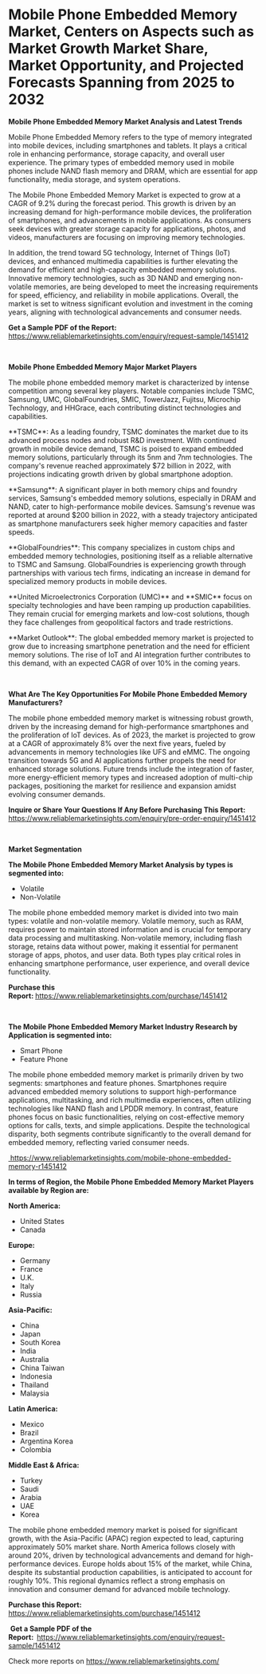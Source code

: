 <p><h1>Mobile Phone Embedded Memory Market, Centers on Aspects such as Market Growth Market Share, Market Opportunity, and Projected Forecasts Spanning from 2025 to 2032</h1></p><p><strong>Mobile Phone Embedded Memory Market Analysis and Latest Trends</strong></p>
<p><p>Mobile Phone Embedded Memory refers to the type of memory integrated into mobile devices, including smartphones and tablets. It plays a critical role in enhancing performance, storage capacity, and overall user experience. The primary types of embedded memory used in mobile phones include NAND flash memory and DRAM, which are essential for app functionality, media storage, and system operations.</p><p>The Mobile Phone Embedded Memory Market is expected to grow at a CAGR of 9.2% during the forecast period. This growth is driven by an increasing demand for high-performance mobile devices, the proliferation of smartphones, and advancements in mobile applications. As consumers seek devices with greater storage capacity for applications, photos, and videos, manufacturers are focusing on improving memory technologies.</p><p>In addition, the trend toward 5G technology, Internet of Things (IoT) devices, and enhanced multimedia capabilities is further elevating the demand for efficient and high-capacity embedded memory solutions. Innovative memory technologies, such as 3D NAND and emerging non-volatile memories, are being developed to meet the increasing requirements for speed, efficiency, and reliability in mobile applications. Overall, the market is set to witness significant evolution and investment in the coming years, aligning with technological advancements and consumer needs.</p></p>
<p><strong>Get a Sample PDF of the Report:&nbsp;</strong> <a href="https://www.reliablemarketinsights.com/enquiry/request-sample/1451412?utm_campaign=2514&utm_medium=2&utm_source=Github&utm_content=ia&utm_term=05032025&utm_id=mobile-phone-embedded-memory">https://www.reliablemarketinsights.com/enquiry/request-sample/1451412</a></p>
<p>&nbsp;</p>
<p><strong>Mobile Phone Embedded Memory Major Market Players</strong></p>
<p><p>The mobile phone embedded memory market is characterized by intense competition among several key players. Notable companies include TSMC, Samsung, UMC, GlobalFoundries, SMIC, TowerJazz, Fujitsu, Microchip Technology, and HHGrace, each contributing distinct technologies and capabilities.</p><p>**TSMC**: As a leading foundry, TSMC dominates the market due to its advanced process nodes and robust R&D investment. With continued growth in mobile device demand, TSMC is poised to expand embedded memory solutions, particularly through its 5nm and 7nm technologies. The company's revenue reached approximately $72 billion in 2022, with projections indicating growth driven by global smartphone adoption.</p><p>**Samsung**: A significant player in both memory chips and foundry services, Samsung's embedded memory solutions, especially in DRAM and NAND, cater to high-performance mobile devices. Samsung's revenue was reported at around $200 billion in 2022, with a steady trajectory anticipated as smartphone manufacturers seek higher memory capacities and faster speeds.</p><p>**GlobalFoundries**: This company specializes in custom chips and embedded memory technologies, positioning itself as a reliable alternative to TSMC and Samsung. GlobalFoundries is experiencing growth through partnerships with various tech firms, indicating an increase in demand for specialized memory products in mobile devices.</p><p>**United Microelectronics Corporation (UMC)** and **SMIC** focus on specialty technologies and have been ramping up production capabilities. They remain crucial for emerging markets and low-cost solutions, though they face challenges from geopolitical factors and trade restrictions.</p><p>**Market Outlook**: The global embedded memory market is projected to grow due to increasing smartphone penetration and the need for efficient memory solutions. The rise of IoT and AI integration further contributes to this demand, with an expected CAGR of over 10% in the coming years.</p></p>
<p>&nbsp;</p>
<p><strong>What Are The Key Opportunities For Mobile Phone Embedded Memory Manufacturers?</strong></p>
<p><p>The mobile phone embedded memory market is witnessing robust growth, driven by the increasing demand for high-performance smartphones and the proliferation of IoT devices. As of 2023, the market is projected to grow at a CAGR of approximately 8% over the next five years, fueled by advancements in memory technologies like UFS and eMMC. The ongoing transition towards 5G and AI applications further propels the need for enhanced storage solutions. Future trends include the integration of faster, more energy-efficient memory types and increased adoption of multi-chip packages, positioning the market for resilience and expansion amidst evolving consumer demands.</p></p>
<p><strong>Inquire or Share Your Questions If Any Before Purchasing This Report:</strong> <a href="https://www.reliablemarketinsights.com/enquiry/pre-order-enquiry/1451412?utm_campaign=2514&utm_medium=2&utm_source=Github&utm_content=ia&utm_term=05032025&utm_id=mobile-phone-embedded-memory">https://www.reliablemarketinsights.com/enquiry/pre-order-enquiry/1451412</a></p>
<p>&nbsp;</p>
<p><strong>Market Segmentation</strong></p>
<p><strong>The Mobile Phone Embedded Memory Market Analysis by types is segmented into:</strong></p>
<p><ul><li>Volatile</li><li>Non-Volatile</li></ul></p>
<p><p>The mobile phone embedded memory market is divided into two main types: volatile and non-volatile memory. Volatile memory, such as RAM, requires power to maintain stored information and is crucial for temporary data processing and multitasking. Non-volatile memory, including flash storage, retains data without power, making it essential for permanent storage of apps, photos, and user data. Both types play critical roles in enhancing smartphone performance, user experience, and overall device functionality.</p></p>
<p><strong>Purchase this Report:&nbsp;</strong><a href="https://www.reliablemarketinsights.com/purchase/1451412?utm_campaign=2514&utm_medium=2&utm_source=Github&utm_content=ia&utm_term=05032025&utm_id=mobile-phone-embedded-memory">https://www.reliablemarketinsights.com/purchase/1451412</a></p>
<p>&nbsp;</p>
<p><strong>The Mobile Phone Embedded Memory Market Industry Research by Application is segmented into:</strong></p>
<p><ul><li>Smart Phone</li><li>Feature Phone</li></ul></p>
<p><p>The mobile phone embedded memory market is primarily driven by two segments: smartphones and feature phones. Smartphones require advanced embedded memory solutions to support high-performance applications, multitasking, and rich multimedia experiences, often utilizing technologies like NAND flash and LPDDR memory. In contrast, feature phones focus on basic functionalities, relying on cost-effective memory options for calls, texts, and simple applications. Despite the technological disparity, both segments contribute significantly to the overall demand for embedded memory, reflecting varied consumer needs.</p></p>
<p><a href="https://www.reliablemarketinsights.com/mobile-phone-embedded-memory-r1451412?utm_campaign=2514&utm_medium=2&utm_source=Github&utm_content=ia&utm_term=05032025&utm_id=mobile-phone-embedded-memory">&nbsp;https://www.reliablemarketinsights.com/mobile-phone-embedded-memory-r1451412</a></p>
<p><strong>In terms of Region, the Mobile Phone Embedded Memory Market Players available by Region are:</strong></p>
<p>
    <p> <strong> North America: </strong>
        <ul>
            <li>United States</li>
            <li>Canada</li>
        </ul>
        </p> 
    <p> <strong> Europe: </strong>
        <ul>
            <li>Germany</li>
            <li>France</li>
            <li>U.K.</li>
            <li>Italy</li>
            <li>Russia</li>
        </ul>
        </p> 
    <p> <strong> Asia-Pacific: </strong>
        <ul>
            <li>China</li>
            <li>Japan</li>
            <li>South Korea</li>
            <li>India</li>
            <li>Australia</li>
            <li>China Taiwan</li>
            <li>Indonesia</li>
            <li>Thailand</li>
            <li>Malaysia</li>
        </ul>
        </p> 
    <p> <strong> Latin America: </strong>
        <ul>
            <li>Mexico</li>
            <li>Brazil</li>
            <li>Argentina Korea</li>
            <li>Colombia</li>
        </ul>
        </p> 
    <p> <strong> Middle East & Africa: </strong>
        <ul>
            <li>Turkey</li>
            <li>Saudi</li>
            <li>Arabia</li>
            <li>UAE</li>
            <li>Korea</li>
        </ul>
    </p>
    </p>
<p><p>The mobile phone embedded memory market is poised for significant growth, with the Asia-Pacific (APAC) region expected to lead, capturing approximately 50% market share. North America follows closely with around 20%, driven by technological advancements and demand for high-performance devices. Europe holds about 15% of the market, while China, despite its substantial production capabilities, is anticipated to account for roughly 10%. This regional dynamics reflect a strong emphasis on innovation and consumer demand for advanced mobile technology.</p></p>
<p><strong>Purchase this Report: </strong><a href="https://www.reliablemarketinsights.com/purchase/1451412?utm_campaign=2514&utm_medium=2&utm_source=Github&utm_content=ia&utm_term=05032025&utm_id=mobile-phone-embedded-memory">https://www.reliablemarketinsights.com/purchase/1451412</a></p>
<p>&nbsp;<strong>Get a Sample PDF of the Report:&nbsp;&nbsp;</strong><a href="https://www.reliablemarketinsights.com/enquiry/request-sample/1451412?utm_campaign=2514&utm_medium=2&utm_source=Github&utm_content=ia&utm_term=05032025&utm_id=mobile-phone-embedded-memory">https://www.reliablemarketinsights.com/enquiry/request-sample/1451412</a></p>
<p><strong></strong></p>
<p>Check more reports on <a href="https://www.reliablemarketinsights.com/?utm_campaign=2514&utm_medium=2&utm_source=Github&utm_content=ia&utm_term=05032025&utm_id=mobile-phone-embedded-memory">https://www.reliablemarketinsights.com/</a></p>